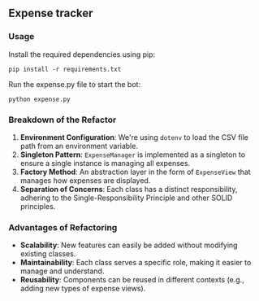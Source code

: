 ## Expense tracker

### Usage

Install the required dependencies using pip:

```
pip install -r requirements.txt
```

Run the expense.py file to start the bot:

```
python expense.py
```

<!-- Updated README links and corrected typos -->
<!-- Updated README links and corrected typos -->

### Breakdown of the Refactor
1. **Environment Configuration**: We're using `dotenv` to load the CSV file path from an environment variable.
2. **Singleton Pattern**: `ExpenseManager` is implemented as a singleton to ensure a single instance is managing all expenses.
3. **Factory Method**: An abstraction layer in the form of `ExpenseView` that manages how expenses are displayed.
4. **Separation of Concerns**: Each class has a distinct responsibility, adhering to the Single-Responsibility Principle and other SOLID principles.

### Advantages of Refactoring
- **Scalability**: New features can easily be added without modifying existing classes.
- **Maintainability**: Each class serves a specific role, making it easier to manage and understand.
- **Reusability**: Components can be reused in different contexts (e.g., adding new types of expense views).

